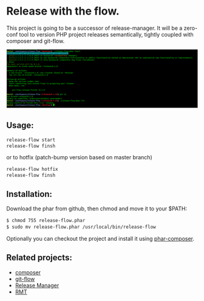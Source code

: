 Release with the flow.
======================

This project is going to be a successor of release-manager. It will be a zero-conf tool 
to version PHP project releases semantically, tightly coupled with composer and git-flow.

![screenshot](https://github.com/bonndan/release-flow/raw/develop/doc/screen.png "Usage")


Usage:
------

    release-flow start
    release-flow finsh

or to hotfix (patch-bump version based on master branch)

    release-flow hotfix
    release-flow finsh


Installation:
-------------

Download the phar from github, then chmod and move it to your $PATH:

   ```bash
   $ chmod 755 release-flow.phar
   $ sudo mv release-flow.phar /usr/local/bin/release-flow
   ```

Optionally you can checkout the project and install it using [phar-composer](https://github.com/clue/phar-composer).


Related projects:
-----------------

* [composer](https://github.com/composer/composer)
* [git-flow](https://github.com/nvie/gitflow)
* [Release Manager](https://github.com/bonndan/release-manager)
* [RMT](https://github.com/liip/RMT)